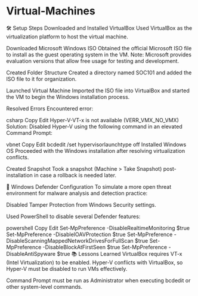 # Virtual-Machines
🛠️ Setup Steps
Downloaded and Installed VirtualBox
Used VirtualBox as the virtualization platform to host the virtual machine.

Downloaded Microsoft Windows ISO
Obtained the official Microsoft ISO file to install as the guest operating system in the VM.
Note: Microsoft provides evaluation versions that allow free usage for testing and development.

Created Folder Structure
Created a directory named SOC101 and added the ISO file to it for organization.

Launched Virtual Machine
Imported the ISO file into VirtualBox and started the VM to begin the Windows installation process.

Resolved Errors
Encountered error:

csharp
Copy
Edit
Hyper-V-VT-x is not available (VERR_VMX_NO_VMX)
Solution:
Disabled Hyper-V using the following command in an elevated Command Prompt:

vbnet
Copy
Edit
bcdedit /set hypervisorlaunchtype off
Installed Windows OS
Proceeded with the Windows installation after resolving virtualization conflicts.

Created Snapshot
Took a snapshot (Machine > Take Snapshot) post-installation in case a rollback is needed later.

🔐 Windows Defender Configuration
To simulate a more open threat environment for malware analysis and detection practice:

Disabled Tamper Protection from Windows Security settings.

Used PowerShell to disable several Defender features:

powershell
Copy
Edit
Set-MpPreference -DisableRealtimeMonitoring $true
Set-MpPreference -DisableIOAVProtection $true
Set-MpPreference -DisableScanningMappedNetworkDrivesForFullScan $true
Set-MpPreference -DisableBlockAtFirstSeen $true
Set-MpPreference -DisableAntiSpyware $true
📚 Lessons Learned
VirtualBox requires VT-x (Intel Virtualization) to be enabled.
Hyper-V conflicts with VirtualBox, so Hyper-V must be disabled to run VMs effectively.

Command Prompt must be run as Administrator when executing bcdedit or other system-level commands.
